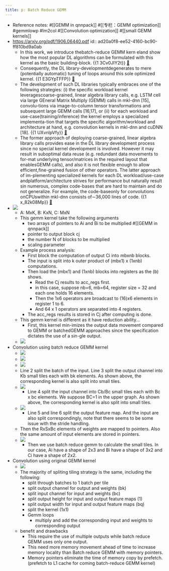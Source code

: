 ```yaml
---
title: p: Batch Reduce GEMM
---
```

- Reference notes: #[[GEMM in qnnpack]] #[[专栏：GEMM optimization]] #gemmlowp  #Im2col #[[Convolution optimization]] #[[small GEMM kernels]]
- https://arxiv.org/pdf/1906.06440.pdf
id:: ad20a0f8-ee52-4160-bc90-ff810bd9a0ab
	 - In this work, we introduce thebatch-reduce GEMM kern eland show how the most popular DL algorithms can be formulated with this kernel as the basic building-block.  {{1  3Cv0JIY2t}} [📑](((ad20a0f8-ee52-4160-bc90-ff810bd9a0ab)))
	 - Consequently, the DL library-developmentdegenerates to mere (potentially automatic) tuning of loops around this sole optimized kernel.  {{1  E3GYpTFFP}} [📑](((ad20a0f8-ee52-4160-bc90-ff810bd9a0ab)))
	 - The development of such DL libraries typically embraces one of the following strategies: (i) the specific workload kernel leveragescoarse-grained, linear algebra library calls, e.g. LSTM cell via large GEneral Matrix Multiply (GEMM) calls in mkl-dnn [15], convolu-tions via image-to-column tensor transformations and subsequent large GEMM calls [16,17], or (ii) for each workload and use-case(training/inference) the kernel employs a specialized implementa-tion that targets the specific algorithm/workload and architecture at hand, e.g. convolution kernels in mkl-dnn and cuDNN [18]. {{1  UXvnlpVfy}} [📑](((ad20a0f8-ee52-4160-bc90-ff810bd9a0ab)))
	 - The former approach of deploying coarse-grained, linear algebra library calls provides ease in the DL library development process since no special kernel development is involved. However it may result in suboptimal data reuse (e.g. redundant data movements to for-mat underlying tensor/matrices in the required layout that enablesGEMM calls), and also it is not flexible enough to allow efficient,fine-grained fusion of other operators. The latter approach of im-plementing specialized kernels for each DL workload/use-case andplatform/architecture strives for performance but naturally result sin numerous, complex code-bases that are hard to maintain and do not generalize. For example, the code-baseonly for convolutions onCPUswithin mkl-dnn consists of∼36,000 lines of code.  {{1  x_82k08Mp}} [📑](((ad20a0f8-ee52-4160-bc90-ff810bd9a0ab)))
- ![](../assets/Iu_0Yk4z03.png)
	 - A: MxK, B: KxN, C: MxN
	 - This gemm kernel take the following arguments
		 - two arrays of pointers to Ai and Bi to be multiplied #[[GEMM in qnnpack]]
		 - pointer to output block cj
		 - the number N of blocks to be multiplied
		 - scaling parameter
	 - Example process analysis:
		 - First block the computation of output Ci into mbxnb blocks.
		 - The input is split into k outer product of (mbx1) x (1xnb) computations.
		 - Then load the (mbx1) and (1xnb) blocks into registers as the (b) shows.
			 - Read the Cj results to acc_regs first.
			 - in this case, suppose nb=6, mb=64, register size = 32 and each one holds 16 elements.
			 - Then the 1x6 operators are broadcast to (16)x6 elements in register 1 to 6.
			 - And 64 x 1 operators are separated into 4 registers.
		 - The acc_regs results is stored in Cj after computing is done.
	 - This gemm kernel is different as it have reduction ability...
		 - First, this kernel min-imizes the output data movement compared to GEMM or batchedGEMM approaches since the specification dictates the use of a sin-gle output.
	 - ![](../assets/WzhOpqYncY.png)
- Convolution using batch reduce GEMM kernel
	 - ![](../assets/ul9WFZgyOl.png)
	 - ![](../assets/VvJcPsZOQE.png)
	 - ![](../assets/soI7opDm0D.png)
	 - Line 2 split the batch of the input. Line 3 split the output channel into Kb small tiles each with bk elements. As shown above, the corresponding kernel is also split into small tiles.
	 - ![](../assets/QWyb5maXUJ.png)
		 - Line 4 split the input channel into Cb/Bc small tiles each with Bc x bc elements. We suppose BC=1 in the upper graph. As shown above, the corresponding kernel is also split into small tiles.
	 - ![](../assets/ZRiJyHF6Tj.png)
		 - Line 5 and line 6 split the output feature map. And the input are also split correspondingly, note that there seems to be some issue with the stride handling.
	 - Then the RxSxBc elements of weights are mapped to pointers. Also the same amount of input elements are stored in pointers.
	 - ![](../assets/9PT8EAmZz3.png)
		 - Then we use batch reduce gemm to calculate the small tiles. In our case, Ai have a shape of 2x3 and Bi have a shape of 3x2 and Ci have a shape of 2x2.
- Convolution using original GEMM kernel
	 - ![](../assets/Arl51xGGv4.png)
	 - The majority of spliting tiling strategy is the same, including the following:
		 - split through batches to 1 batch per tile
		 - split output channel for output and weights (bk)
		 - split input channel for input and weights (bc)
		 - split output height for input and output feature maps (1)
		 - split output width for input and output feature maps (bq)
		 - split the kernel (1x1)
		 - Gemm loops
			 - multiply and add the corresponding input and weights to corresponding output
	 - benefit and drawbacks
		 - This require the use of multiple outputs while batch reduce GEMM uses only one output.
		 - This need more memory movement ahead of time to increase memory locality than Batch reduce GEMM with memory pointers.
		 - Memory pointers eliminate the time of memory copy by prefetch. (prefetch to L1 cache for coming batch-reduce GEMM kernel)
